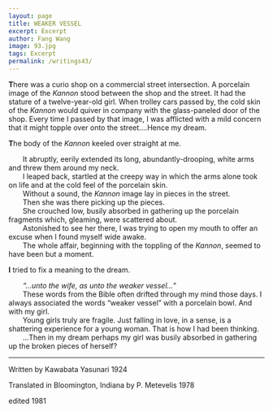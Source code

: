 ```yaml
---
layout: page
title: WEAKER VESSEL
excerpt: Excerpt
author: Fang Wang
image: 93.jpg
tags: Excerpt
permalink: /writings43/
---
```


**T**here was a curio shop on a commercial street intersection. A porcelain image of the *Kannon* stood between the shop and the street. It had the stature of a twelve-year-old girl. When trolley cars passed by, the cold skin of the *Kannon* would quiver in company with the glass-paneled door of the shop. Every time I passed by that image, I was afflicted with a mild concern that it might topple over onto the street.…Hence my dream.

 

**T**he body of the *Kannon* keeled over straight at me.

&emsp;&emsp;It abruptly, eerily extended its long, abundantly-drooping, white arms and threw them around my neck.    
&emsp;&emsp;I leaped back, startled at the creepy way in which the arms alone took on life and at the cold feel of the porcelain skin.   
&emsp;&emsp;Without a sound, the *Kannon* image lay in pieces in the street.   
&emsp;&emsp;Then she was there picking up the pieces.   
&emsp;&emsp;She crouched low, busily absorbed in gathering up the porcelain fragments which, gleaming, were scattered about.   
&emsp;&emsp;Astonished to see her there, I was trying to open my mouth to offer an excuse when I found myself wide awake.   
&emsp;&emsp;The whole affair, beginning with the toppling of the *Kannon*, seemed to have been but a moment.

 

**I** tried to fix a meaning to the dream.

&emsp;&emsp;*“…unto the wife, as unto the weaker vessel…”*   
&emsp;&emsp;These words from the Bible often drifted through my mind those days. I always associated the words “weaker vessel” with a porcelain bowl. And with my girl.   
&emsp;&emsp;Young girls truly are fragile. Just falling in love, in a sense, is a shattering experience for a young woman. That is how I had been thinking.   
&emsp;&emsp;…Then in my dream perhaps my girl was busily absorbed in gathering up the broken pieces of herself?

 

****

Written by Kawabata Yasunari 1924

Translated in Bloomington, Indiana by P. Metevelis 1978

edited 1981